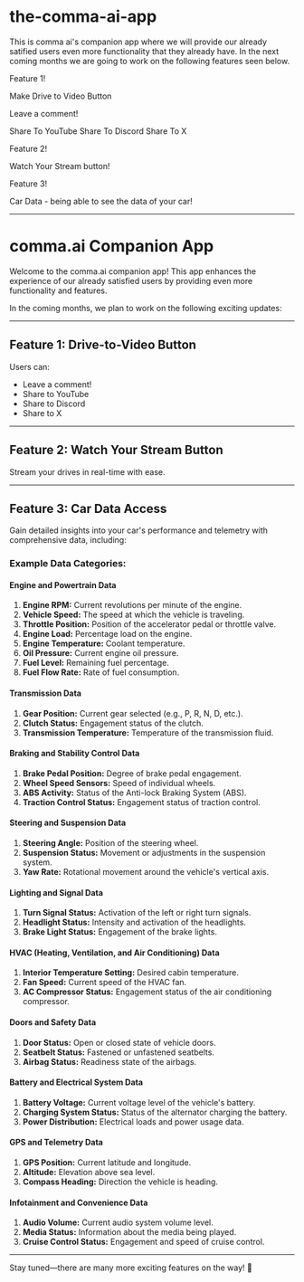 # the-comma-ai-app

This is comma ai's companion app where we will provide our already satified users even more functionality that they already have.
In the next coming months we are going to work on the following features seen below.  


Feature 1! 

Make Drive to Video Button 

Leave a comment!

Share To YouTube
Share To Discord 
Share To X

Feature 2!

Watch Your Stream button!

Feature 3!

Car Data - being able to see the data of your car! 


---

# comma.ai Companion App  

Welcome to the comma.ai companion app! This app enhances the experience of our already satisfied users by providing even more functionality and features.  

In the coming months, we plan to work on the following exciting updates:  

---

## Feature 1: **Drive-to-Video Button**  
Users can: 
- Leave a comment!  
- Share to YouTube  
- Share to Discord  
- Share to X  

---

## Feature 2: **Watch Your Stream Button**  
Stream your drives in real-time with ease.  

---

## Feature 3: **Car Data Access**  
Gain detailed insights into your car's performance and telemetry with comprehensive data, including:  

### Example Data Categories:  

#### **Engine and Powertrain Data**  
1. **Engine RPM:** Current revolutions per minute of the engine.  
2. **Vehicle Speed:** The speed at which the vehicle is traveling.  
3. **Throttle Position:** Position of the accelerator pedal or throttle valve.  
4. **Engine Load:** Percentage load on the engine.  
5. **Engine Temperature:** Coolant temperature.  
6. **Oil Pressure:** Current engine oil pressure.  
7. **Fuel Level:** Remaining fuel percentage.  
8. **Fuel Flow Rate:** Rate of fuel consumption.  

#### **Transmission Data**  
1. **Gear Position:** Current gear selected (e.g., P, R, N, D, etc.).  
2. **Clutch Status:** Engagement status of the clutch.  
3. **Transmission Temperature:** Temperature of the transmission fluid.  

#### **Braking and Stability Control Data**  
1. **Brake Pedal Position:** Degree of brake pedal engagement.  
2. **Wheel Speed Sensors:** Speed of individual wheels.  
3. **ABS Activity:** Status of the Anti-lock Braking System (ABS).  
4. **Traction Control Status:** Engagement status of traction control.  

#### **Steering and Suspension Data**  
1. **Steering Angle:** Position of the steering wheel.  
2. **Suspension Status:** Movement or adjustments in the suspension system.  
3. **Yaw Rate:** Rotational movement around the vehicle's vertical axis.  

#### **Lighting and Signal Data**  
1. **Turn Signal Status:** Activation of the left or right turn signals.  
2. **Headlight Status:** Intensity and activation of the headlights.  
3. **Brake Light Status:** Engagement of the brake lights.  

#### **HVAC (Heating, Ventilation, and Air Conditioning) Data**  
1. **Interior Temperature Setting:** Desired cabin temperature.  
2. **Fan Speed:** Current speed of the HVAC fan.  
3. **AC Compressor Status:** Engagement status of the air conditioning compressor.  

#### **Doors and Safety Data**  
1. **Door Status:** Open or closed state of vehicle doors.  
2. **Seatbelt Status:** Fastened or unfastened seatbelts.  
3. **Airbag Status:** Readiness state of the airbags.  

#### **Battery and Electrical System Data**  
1. **Battery Voltage:** Current voltage level of the vehicle's battery.  
2. **Charging System Status:** Status of the alternator charging the battery.  
3. **Power Distribution:** Electrical loads and power usage data.  

#### **GPS and Telemetry Data**  
1. **GPS Position:** Current latitude and longitude.  
2. **Altitude:** Elevation above sea level.  
3. **Compass Heading:** Direction the vehicle is heading.  

#### **Infotainment and Convenience Data**  
1. **Audio Volume:** Current audio system volume level.  
2. **Media Status:** Information about the media being played.  
3. **Cruise Control Status:** Engagement and speed of cruise control.  

---  

Stay tuned—there are many more exciting features on the way! 🚀
